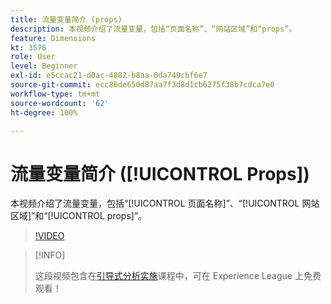 ```yaml
---
title: 流量变量简介 (props)
description: 本视频介绍了流量变量，包括“页面名称”、“网站区域”和“props”。
feature: Dimensions
kt: 3576
role: User
level: Beginner
exl-id: e5ccac21-d0ac-4882-b8aa-0da749cbf6e7
source-git-commit: ecc86de650d87aa7f3d8d1cb6275f38b7cdca7e0
workflow-type: tm+mt
source-wordcount: '62'
ht-degree: 100%

---
```


# 流量变量简介 ([!UICONTROL Props])

本视频介绍了流量变量，包括“[!UICONTROL 页面名称]”、“[!UICONTROL 网站区域]”和“[!UICONTROL props]”。

>[!VIDEO](https://video.tv.adobe.com/v/28767/?quality=12&learn=on)

>[!INFO]
>
> 这段视频包含在[引导式分析实施](https://experienceleague.adobe.com/?recommended=Analytics-D-1-2019.1)课程中，可在 Experience League 上免费观看！
